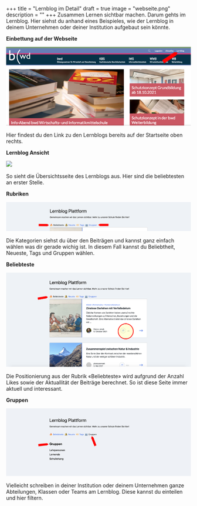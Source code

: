 +++
title = "Lernblog im Detail"
draft = true
image = "webseite.png"
description = ""
+++
Zusammen Lernen sichtbar machen. Darum gehts im Lernblog. Hier siehst du anhand eines Beispieles, wie der Lernblog in deinem Unternehmen oder deiner Institution aufgebaut sein könnte.



**Einbettung auf der Webseite**

![](webseite.png)

Hier findest du den Link zu den Lernblogs bereits auf der Startseite oben rechts. 



**Lernblog Ansicht**

![](lernblog-übersicht.png)

So sieht die Übersichtsseite des Lernblogs aus. Hier sind die beliebtesten an erster Stelle. 



**Rubriken** 

![](kategorien.png)

Die Kategorien siehst du über den Beiträgen und kannst ganz einfach wählen was dir gerade wichig ist. In diesem Fall kannst du Beliebtheit, Neueste, Tags und Gruppen wählen. 





**Beliebteste**

![](beliebteste.png)

Die Positionierung aus der Rubrik «Beliebteste» wird aufgrund der Anzahl Likes sowie der Aktuallität der Beiträge berechnet. So ist diese Seite immer aktuell und interessant. 



**Gruppen** 

![](gruppen_bearbeitet-1.png)

Vielleicht schreiben in deiner Institution oder deinem Unternehmen ganze Abteilungen, Klassen oder Teams am Lernblog. Diese kannst du einteilen und hier filtern.